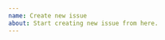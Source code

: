 ```yaml
---
name: Create new issue
about: Start creating new issue from here.
---
```


<!-- Please follow the contributing guideline both of Marp team common and repository-specific (if any). -->
<!-- Don't forget to search existed issue from marp-team organization before creating new issue! -->
